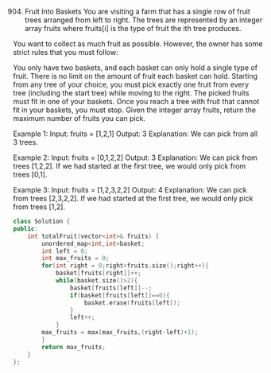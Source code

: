904. Fruit Into Baskets
You are visiting a farm that has a single row of fruit trees arranged from left to right. The trees are represented by an integer array fruits where fruits[i] is the type of fruit the ith tree produces.

You want to collect as much fruit as possible. However, the owner has some strict rules that you must follow:

You only have two baskets, and each basket can only hold a single type of fruit. There is no limit on the amount of fruit each basket can hold.
Starting from any tree of your choice, you must pick exactly one fruit from every tree (including the start tree) while moving to the right. The picked fruits must fit in one of your baskets.
Once you reach a tree with fruit that cannot fit in your baskets, you must stop.
Given the integer array fruits, return the maximum number of fruits you can pick.

Example 1:
Input: fruits = [1,2,1]
Output: 3
Explanation: We can pick from all 3 trees.

Example 2:
Input: fruits = [0,1,2,2]
Output: 3
Explanation: We can pick from trees [1,2,2].
If we had started at the first tree, we would only pick from trees [0,1].

Example 3:
Input: fruits = [1,2,3,2,2]
Output: 4
Explanation: We can pick from trees [2,3,2,2].
If we had started at the first tree, we would only pick from trees [1,2].

```cpp
class Solution {
public:
    int totalFruit(vector<int>& fruits) {
        unordered_map<int,int>basket;
        int left = 0;
        int max_fruits = 0;
        for(int right = 0;right<fruits.size();right++){
            basket[fruits[right]]++;
            while(basket.size()>2){
                basket[fruits[left]]--;
                if(basket[fruits[left]]==0){
                    basket.erase(fruits[left]);
                }
                left++;
            }
        max_fruits = max(max_fruits,(right-left)+1);
        }
        return max_fruits;
    }
};
```